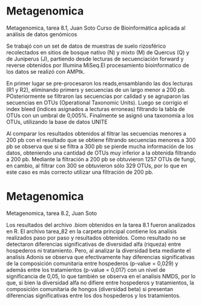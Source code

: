 # Metagenomica
Metagenomica, tarea 8.1, Juan Soto
Curso de Bioinformática aplicada al análisis de datos genómicos

Se trabajó con un set de datos de muestras de suelo rizosférico recolectados en sitios de bosque nativo (N) y mixto (M) de Quercus (Q) y de Juniperus (J), partiendo desde lecturas de secuenciación forward y reverse obtenidos por Illumina MiSeq.El procesamiento bioinformatico de los datos se realizó con AMPtk.

En primer lugar se pre-procesaron los reads,ensamblando las dos lecturas (R1 y R2), eliminando primers y secuencias de un largo menor a 200 pb. 
POsteriormente se filtraron las secuencias por calidad y se agruparon las secuencias en OTUs (Operational Taxonomic Units).
Luego se corrigio el index bleed (indices asignados a lecturas erroneas) filtrando la tabla de OTUs con un umbral de 0,005%.
Finalmente se asignó una taxonomía a los OTUs, utilizando la base de datos UNITE

Al comparar los resultados obtenidos al filtrar las secuencias menores a 200 pb con el resultado que se obtiene filtrando secuencias menores a 300 pb se observa que si se filtra a 300 pb se pierde mucha información de los datos, obteniendo una cantidad de OTUs muy inferior a la obtenida filtrando a 200 pb. Mediante la filtración a 200 pb se obtuvieron 1257 OTUs de fungi, en cambio, al filtrar con 300 se obtuvieron sólo 329 OTUs, por lo que en este caso es más correcto utilizar una filtración de 200 pb.

# Metagenomica
Metagenomica, tarea 8.2, Juan Soto

Los resultados del archivo .biom obtenidos en la tarea 8.1 fueron analizados en R. El archivo tarea_82 en la carpeta principal contiene los analisis realizados paso por paso y resultados obtenidos. Como resultado no se detectaron diferencias significativas de diversidad alfa (riqueza) entre hospederos ni tratamiento. Pero, al analizar la diversidad beta mediante el analisis Adonis se observa que efectivamente hay diferencias significativas de la composición comunitaria entre hospederos (p-value = 0,029) y además entre los tratamientos (p-value = 0,017) con un nivel de significancia de 0,05, lo que también se observa en el analisis NMDS, por lo que, si bien la diversidad alfa no difiere entre hospederos y tratamientos, la composición comunitaria de hongos (diversidad beta) si presentan diferencias significativas entre los dos hospederos y los tratamientos.
